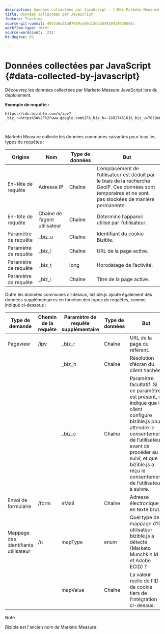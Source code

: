 ```yaml
---
description: Données collectées par JavaScript - [!DNL Marketo Measure] - Documentation du produit
title: Données collectées par JavaScript
feature: Tracking
source-git-commit: 4953d6c51a87669ced0a13e2a54810d14976585c
workflow-type: tm+mt
source-wordcount: '232'
ht-degree: 8%

---
```


# Données collectées par JavaScript {#data-collected-by-javascript}

Découvrez les données collectées par Marketo Measure JavaScript lors du déploiement.

**Exemple de requête :**

```
https://cdn.bizible.com/m/ipv?_biz_r=https%3A%2F%2Fwww.google.com%2F&_biz_h=-1801745101&_biz_u=7059e81415f34f7bbaf40fe32fdcba21&_biz_s=8cbeed&_biz_l=https%3A%2F%2Fwww.zendesk.com%2Fservice%2F&_biz_t=1676483822155&_biz_i=Customer%20service%20software%20for%20the%20best%20customer%20experiences%20%7C%20Zendesk&_biz_n=0&rnd=235938&cdn_o=a&_biz_z=1676483822155
```

<br>

Marketo Measure collecte les données communes suivantes pour tous les types de requêtes :

<table>
<thead>
  <tr>
    <th>Origine</th>
    <th>Nom</th>
    <th>Type de données</th>
    <th>But</th>
  </tr>
</thead>
<tbody>
  <tr>
    <td>En-tête de requête</td>
    <td>Adresse IP</td>
    <td>Chaîne</td>
    <td>L’emplacement de l’utilisateur est déduit par le biais de la recherche GeoIP. Ces données sont temporaires et ne sont pas stockées de manière permanente.</td>
  </tr>
  <tr>
    <td>En-tête de requête</td>
    <td>Chaîne de l’agent utilisateur</td>
    <td>Chaîne</td>
    <td>Détermine l’appareil utilisé par l’utilisateur.</td>
  </tr>
  <tr>
    <td>Paramètre de requête</td>
    <td>_biz_u</td>
    <td>Chaîne</td>
    <td>Identifiant du cookie Bizible.</td>
  </tr>
  <tr>
    <td>Paramètre de requête</td>
    <td>_biz_l</td>
    <td>Chaîne</td>
    <td>URL de la page active.</td>
  </tr>
  <tr>
    <td>Paramètre de requête</td>
    <td>_biz_t</td>
    <td>long</td>
    <td>Horodatage de l’activité.</td>
  </tr>
  <tr>
    <td>Paramètre de requête</td>
    <td>_biz_i</td>
    <td>Chaîne</td>
    <td>Titre de la page active.</td>
  </tr>
</tbody>
</table>

Outre les données communes ci-dessus, bizible.js ajoute également des données supplémentaires en fonction des types de requêtes, comme indiqué ci-dessous :

<table>
<thead>
  <tr>
    <th>Type de demande</th>
    <th>Chemin de la requête</th>
    <th>Paramètre de requête supplémentaire</th>
    <th>Type de données</th>
    <th>But</th>
  </tr>
</thead>
<tbody>
  <tr>
    <td>Pageview</td>
    <td>/ipv</td>
    <td>_biz_r</td>
    <td>Chaîne</td>
    <td>URL de la page du référent.</td>
  </tr>
  <tr>
    <td></td>
    <td></td>
    <td>_biz_h</td>
    <td>Chaîne</td>
    <td>Résolution d’écran du client hachée.</td>
  </tr>
  <tr>
    <td></td>
    <td></td>
    <td>_biz_c</td>
    <td>Chaîne</td>
    <td>Paramètre facultatif. Si ce paramètre est présent, il indique que le client configure bizible.js pour attendre le consentement de l’utilisateur avant de procéder au suivi, et que bizible.js a reçu le consentement de l’utilisateur à suivre.</td>
  </tr>
  <tr>
    <td>Envoi de formulaire</td>
    <td>/form</td>
    <td>eMail</td>
    <td>Chaîne</td>
    <td>Adresse électronique en texte brut.</td>
  </tr>
  <tr>
    <td>Mappage des identifiants utilisateur</td>
    <td>/u</td>
    <td>mapType</td>
    <td>enum</td>
    <td>Quel type de mappage d’ID utilisateur bizible.js a détecté (Marketo Munchkin id et Adobe ECID) ?</td>
  </tr>
  <tr>
    <td></td>
    <td></td>
    <td>mapValue</td>
    <td>Chaîne</td>
    <td>La valeur réelle de l’ID de cookie tiers de l’intégration ci-dessus.</td>
  </tr>
</tbody>
</table>

>[!NOTE]
>
>Bizible est l&#39;ancien nom de Marketo Measure.
